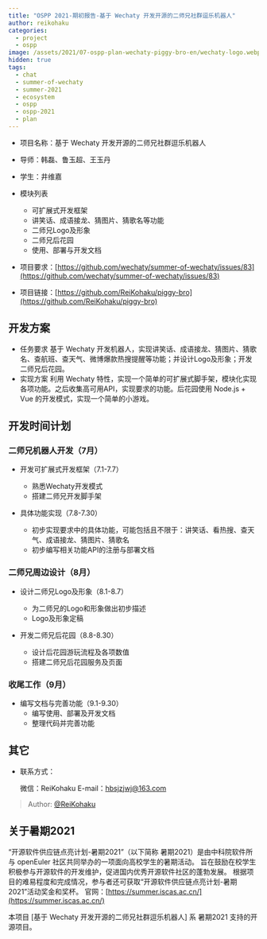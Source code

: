```yaml
---
title: "OSPP 2021-期初报告-基于 Wechaty 开发开源的二师兄社群逗乐机器人"
author: reikohaku
categories:
  - project
  - ospp
image: /assets/2021/07-ospp-plan-wechaty-piggy-bro-en/wechaty-logo.webp
hidden: true
tags:
  - chat
  - summer-of-wechaty
  - summer-2021
  - ecosystem
  - ospp
  - ospp-2021
  - plan
---
```


* 项目名称：基于 Wechaty 开发开源的二师兄社群逗乐机器人
* 导师：韩磊、鲁玉超、王玉丹
* 学生：井维嘉
* 模块列表
  * 可扩展式开发框架
  * 讲笑话、成语接龙、猜图片、猜歌名等功能
  * 二师兄Logo及形象
  * 二师兄后花园
  * 使用、部署与开发文档
* 项目要求：[https://github.com/wechaty/summer-of-wechaty/issues/83](https://github.com/wechaty/summer-of-wechaty/issues/83)

* 项目链接：[https://github.com/ReiKohaku/piggy-bro](https://github.com/ReiKohaku/piggy-bro)

## 开发方案

* 任务要求
  基于 Wechaty 开发机器人，实现讲笑话、成语接龙、猜图片、猜歌名、查航班、查天气、微博爆款热搜提醒等功能；并设计Logo及形象；开发二师兄后花园。
* 实现方案
  利用 Wechaty 特性，实现一个简单的可扩展式脚手架，模块化实现各项功能。之后收集高可用API，实现要求的功能。后花园使用 Node.js + Vue 的开发模式，实现一个简单的小游戏。

## 开发时间计划

### 二师兄机器人开发（7月）

* 开发可扩展式开发框架（7.1-7.7）

  * 熟悉Wechaty开发模式
  * 搭建二师兄开发脚手架
  
* 具体功能实现（7.8-7.30）

  * 初步实现要求中的具体功能，可能包括且不限于：讲笑话、看热搜、查天气、成语接龙、猜图片、猜歌名
  * 初步编写相关功能API的注册与部署文档

### 二师兄周边设计（8月）

* 设计二师兄Logo及形象（8.1-8.7）
  * 为二师兄的Logo和形象做出初步描述
  * Logo及形象定稿
  
* 开发二师兄后花园（8.8-8.30）
  * 设计后花园游玩流程及各项数值
  * 搭建二师兄后花园服务及页面

### 收尾工作（9月）

* 编写文档与完善功能（9.1-9.30）
  * 编写使用、部署及开发文档
  * 整理代码并完善功能

## 其它

* 联系方式：
  
  微信：ReiKohaku
  E-mail：hbsjzjwj@163.com

> Author: [@ReiKohaku](https://github.com/ReiKohaku)

## 关于暑期2021

“开源软件供应链点亮计划-暑期2021”（以下简称 暑期2021）是由中科院软件所与 openEuler 社区共同举办的一项面向高校学生的暑期活动。
旨在鼓励在校学生积极参与开源软件的开发维护，促进国内优秀开源软件社区的蓬勃发展。
根据项目的难易程度和完成情况，参与者还可获取“开源软件供应链点亮计划-暑期2021”活动奖金和奖杯。
官网：[https://summer.iscas.ac.cn/](https://summer.iscas.ac.cn/)

本项目 [基于 Wechaty 开发开源的二师兄社群逗乐机器人] 系 暑期2021 支持的开源项目。
